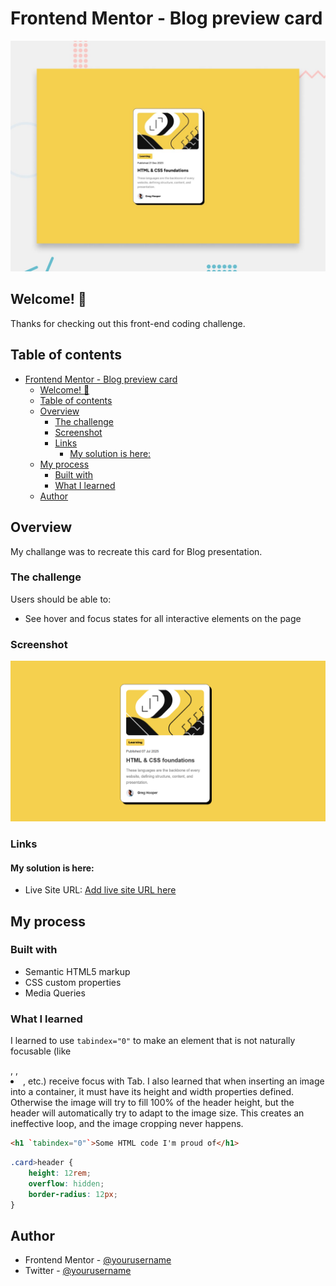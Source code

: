 # Frontend Mentor - Blog preview card

![Design preview for the Blog preview card coding challenge](./preview.jpg)

## Welcome! 👋

Thanks for checking out this front-end coding challenge.

## Table of contents

- [Frontend Mentor - Blog preview card](#frontend-mentor---blog-preview-card)
  - [Welcome! 👋](#welcome-)
  - [Table of contents](#table-of-contents)
  - [Overview](#overview)
    - [The challenge](#the-challenge)
    - [Screenshot](#screenshot)
    - [Links](#links)
      - [My solution is here:](#my-solution-is-here)
  - [My process](#my-process)
    - [Built with](#built-with)
    - [What I learned](#what-i-learned)
  - [Author](#author)



## Overview

My challange was to recreate this card for Blog presentation. 

### The challenge

Users should be able to:

- See hover and focus states for all interactive elements on the page

### Screenshot

![](./assets/images/screen-shot.png)


### Links

#### My solution is here: 
- Live Site URL: [Add live site URL here](https://jeff-nas.github.io/Mentor-beginner-blog-previw-card/)

## My process

### Built with

- Semantic HTML5 markup
- CSS custom properties
- Media Queries


### What I learned

I learned to use `tabindex="0"` to make an element that is not naturally focusable (like <div>, <span>, <li>, etc.) receive focus with Tab.
I also learned that when inserting an image into a container, it must have its height and width properties defined. Otherwise the image will try to fill 100% of the header height, but the header will automatically try to adapt to the image size. This creates an ineffective loop, and the image cropping never happens.


```html
<h1 `tabindex="0"`>Some HTML code I'm proud of</h1>
```
```css
.card>header {
    height: 12rem;
    overflow: hidden;
    border-radius: 12px;
}
```

## Author

- Frontend Mentor - [@yourusername](https://www.frontendmentor.io/profile/Jeff-Nas)
- Twitter - [@yourusername](https://x.com/Jeferso65230539)



